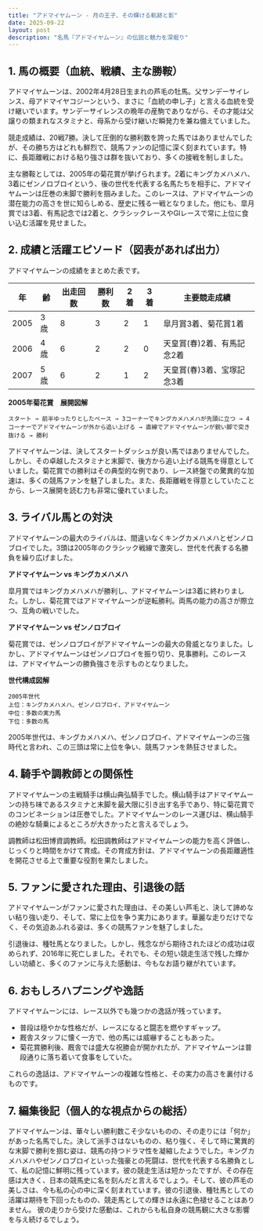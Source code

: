 ```yaml
---
title: "アドマイヤムーン - 月の王子、その輝ける軌跡と影"
date: 2025-09-22
layout: post
description: "名馬『アドマイヤムーン』の伝説と魅力を深堀り"
---
```


## 1. 馬の概要（血統、戦績、主な勝鞍）

アドマイヤムーンは、2002年4月28日生まれの芦毛の牡馬。父サンデーサイレンス、母アドマイヤコジーンという、まさに「血統の申し子」と言える血統を受け継いでいます。サンデーサイレンスの晩年の産駒でありながら、その才能は父譲りの類まれなスタミナと、母系から受け継いだ瞬発力を兼ね備えていました。

競走成績は、20戦7勝。決して圧倒的な勝利数を誇った馬ではありませんでしたが、その勝ち方はどれも鮮烈で、競馬ファンの記憶に深く刻まれています。特に、長距離戦における粘り強さは群を抜いており、多くの接戦を制しました。

主な勝鞍としては、2005年の菊花賞が挙げられます。2着にキングカメハメハ、3着にゼンノロブロイという、後の世代を代表する名馬たちを相手に、アドマイヤムーンは圧巻の末脚で勝利を掴みました。このレースは、アドマイヤムーンの潜在能力の高さを世に知らしめる、歴史に残る一戦となりました。他にも、皐月賞では3着、有馬記念では2着と、クラシックレースやGIレースで常に上位に食い込む活躍を見せました。


## 2. 成績と活躍エピソード（図表があれば出力）

アドマイヤムーンの成績をまとめた表です。

| 年 | 齢 | 出走回数 | 勝利数 | 2着 | 3着 | 主要競走成績 |
|---|---|---|---|---|---|---|
| 2005 | 3歳 | 8 | 3 | 2 | 1 |  皐月賞3着、菊花賞1着 |
| 2006 | 4歳 | 6 | 2 | 2 | 0 |  天皇賞(春)2着、有馬記念2着 |
| 2007 | 5歳 | 6 | 2 | 1 | 2 |  天皇賞(春)3着、宝塚記念3着 |

**2005年菊花賞　展開図解**

```
スタート → 前半ゆったりとしたペース → 3コーナーでキングカメハメハが先頭に立つ → 4コーナーでアドマイヤムーンが外から追い上げる → 直線でアドマイヤムーンが鋭い脚で突き抜ける → 勝利
```

アドマイヤムーンは、決してスタートダッシュが良い馬ではありませんでした。しかし、その卓越したスタミナと末脚で、後方から追い上げる競馬を得意としていました。菊花賞での勝利はその典型的な例であり、レース終盤での驚異的な加速は、多くの競馬ファンを魅了しました。また、長距離戦を得意としていたことから、レース展開を読む力も非常に優れていました。


## 3. ライバル馬との対決

アドマイヤムーンの最大のライバルは、間違いなくキングカメハメハとゼンノロブロイでした。3頭は2005年のクラシック戦線で激突し、世代を代表する名勝負を繰り広げました。

**アドマイヤムーン vs キングカメハメハ**

皐月賞ではキングカメハメハが勝利し、アドマイヤムーンは3着に終わりました。しかし、菊花賞ではアドマイヤムーンが逆転勝利。両馬の能力の高さが際立つ、互角の戦いでした。

**アドマイヤムーン vs ゼンノロブロイ**

菊花賞では、ゼンノロブロイがアドマイヤムーンの最大の脅威となりました。しかし、アドマイヤムーンはゼンノロブロイを振り切り、見事勝利。このレースは、アドマイヤムーンの勝負強さを示すものとなりました。

**世代構成図解**

```
2005年世代
上位：キングカメハメハ、ゼンノロブロイ、アドマイヤムーン
中位：多数の実力馬
下位：多数の馬
```

2005年世代は、キングカメハメハ、ゼンノロブロイ、アドマイヤムーンの三強時代と言われ、この三頭は常に上位を争い、競馬ファンを熱狂させました。


## 4. 騎手や調教師との関係性

アドマイヤムーンの主戦騎手は横山典弘騎手でした。横山騎手はアドマイヤムーンの持ち味であるスタミナと末脚を最大限に引き出す名手であり、特に菊花賞でのコンビネーションは圧巻でした。アドマイヤムーンのレース運びは、横山騎手の絶妙な騎乗によるところが大きかったと言えるでしょう。

調教師は松田博資調教師。松田調教師はアドマイヤムーンの能力を高く評価し、じっくりと時間をかけて育成。その育成方針は、アドマイヤムーンの長距離適性を開花させる上で重要な役割を果たしました。


## 5. ファンに愛された理由、引退後の話

アドマイヤムーンがファンに愛された理由は、その美しい芦毛と、決して諦めない粘り強い走り、そして、常に上位を争う実力にあります。華麗な走りだけでなく、その気迫あふれる姿は、多くの競馬ファンを魅了しました。

引退後は、種牡馬となりました。しかし、残念ながら期待されたほどの成功は収められず、2016年に死亡しました。それでも、その短い競走生活で残した輝かしい功績と、多くのファンに与えた感動は、今もなお語り継がれています。


## 6. おもしろハプニングや逸話

アドマイヤムーンには、レース以外でも幾つかの逸話が残っています。

* 普段は穏やかな性格だが、レースになると闘志を燃やすギャップ。
* 厩舎スタッフに懐く一方で、他の馬には威嚇することもあった。
* 菊花賞勝利後、厩舎では盛大な祝勝会が開かれたが、アドマイヤムーンは普段通りに落ち着いて食事をしていた。

これらの逸話は、アドマイヤムーンの複雑な性格と、その実力の高さを裏付けるものです。


## 7. 編集後記（個人的な視点からの総括）

アドマイヤムーンは、華々しい勝利数こそ少ないものの、その走りには「何か」があった名馬でした。決して派手さはないものの、粘り強く、そして時に驚異的な末脚で勝利を掴む姿は、競馬の持つドラマ性を凝縮したようでした。キングカメハメハやゼンノロブロイといった強豪との死闘は、世代を代表する名勝負として、私の記憶に鮮明に残っています。彼の競走生活は短かったですが、その存在感は大きく、日本の競馬史に名を刻んだと言えるでしょう。そして、彼の芦毛の美しさは、今も私の心の中に深く刻まれています。彼の引退後、種牡馬としての活躍は期待を下回ったものの、競走馬としての輝きは永遠に色褪せることはありません。  彼の走りから受けた感動は、これからも私自身の競馬観に大きな影響を与え続けるでしょう。
